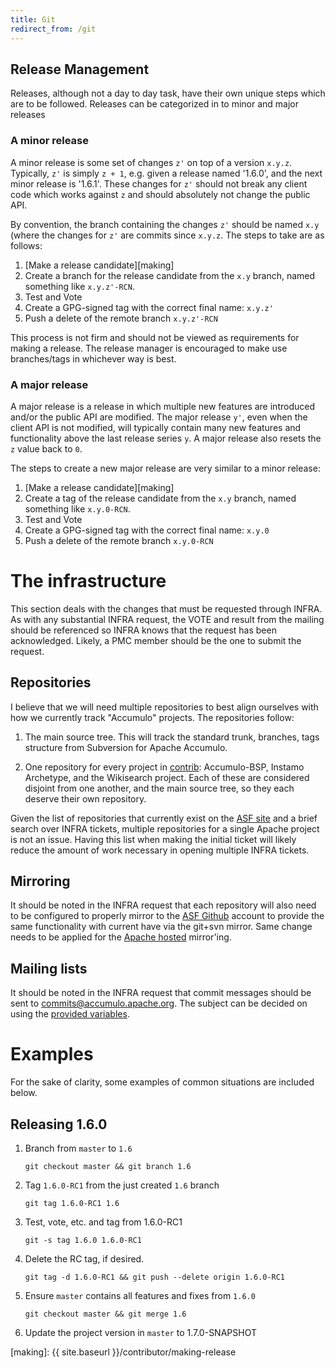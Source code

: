 ```yaml
---
title: Git
redirect_from: /git
---
```


## Release Management

Releases, although not a day to day task, have their own unique steps which are to be followed. Releases can be categorized in to minor and major releases

### A minor release

A minor release is some set of changes `z'` on top of a version `x.y.z`.
Typically, `z'` is simply `z + 1`, e.g. given a release named '1.6.0', and the
next minor release is '1.6.1'. These changes for `z'` should not break any
client code which works against `z` and should absolutely not change the public
API.

By convention, the branch containing the changes `z'` should be named
`x.y` (where the changes for `z'` are commits since `x.y.z`. The steps to take are as follows:

1. [Make a release candidate][making]
2. Create a branch for the release candidate from the `x.y` branch,
   named something like `x.y.z'-RCN`.
3. Test and Vote
4. Create a GPG-signed tag with the correct final name: `x.y.z'`
5. Push a delete of the remote branch `x.y.z'-RCN`

This process is not firm and should not be viewed as requirements for making a release.
The release manager is encouraged to make use branches/tags in whichever way is best.

### A major release

A major release is a release in which multiple new features are introduced
and/or the public API are modified. The major release `y'`, even when the
client API is not modified, will typically contain many new features and
functionality above the last release series `y`. A major release also resets
the `z` value back to `0`.

The steps to create a new major release are very similar to a minor release:

1. [Make a release candidate][making]
2. Create a tag of the release candidate from the `x.y` branch,
   named something like `x.y.0-RCN`.
3. Test and Vote
4. Create a GPG-signed tag with the correct final name: `x.y.0`
5. Push a delete of the remote branch `x.y.0-RCN`


# The infrastructure

This section deals with the changes that must be requested through INFRA. As
with any substantial INFRA request, the VOTE and result from the mailing should
be referenced so INFRA knows that the request has been acknowledged. Likely, a
PMC member should be the one to submit the request.

## Repositories

I believe that we will need multiple repositories to best align ourselves with
how we currently track "Accumulo" projects. The repositories follow:

1. The main source tree. This will track the standard trunk, branches, tags
   structure from Subversion for Apache Accumulo.

2. One repository for every project in
   [contrib](https://svn.apache.org/repos/asf/accumulo/contrib): Accumulo-BSP,
   Instamo Archetype, and the Wikisearch project. Each of these
   are considered disjoint from one another, and the main source tree, so they
   each deserve their own repository.

Given the list of repositories that currently exist on the [ASF
site](https://git-wip-us.apache.org/repos/asf) and a brief search over INFRA
tickets, multiple repositories for a single Apache project is not an issue.
Having this list when making the initial ticket will likely reduce the amount
of work necessary in opening multiple INFRA tickets.

## Mirroring

It should be noted in the INFRA request that each repository will also need to
be configured to properly mirror to the [ASF Github](https://github.com/apache)
account to provide the same functionality with current have via the git+svn
mirror. Same change needs to be applied for the [Apache hosted](https://git.apache.org) 
mirror'ing.

## Mailing lists

It should be noted in the INFRA request that commit messages should be sent to
[commits@accumulo.apache.org](mailto:commits@accumulo.apache.org). The subject
can be decided on using the [provided
variables](https://git-wip-us.apache.org/docs/switching-to-git#contents).

# Examples

For the sake of clarity, some examples of common situations are included below.

## Releasing 1.6.0

1. Branch from `master` to `1.6`

    `git checkout master && git branch 1.6`

2. Tag `1.6.0-RC1` from the just created `1.6` branch

    `git tag 1.6.0-RC1 1.6`

3. Test, vote, etc. and tag from 1.6.0-RC1

    `git -s tag 1.6.0 1.6.0-RC1`

4. Delete the RC tag, if desired.

    `git tag -d 1.6.0-RC1 && git push --delete origin 1.6.0-RC1`

5. Ensure `master` contains all features and fixes from `1.6.0`

    `git checkout master && git merge 1.6`

6. Update the project version in `master` to 1.7.0-SNAPSHOT


[1]: https://cwiki.apache.org/confluence/display/KAFKA/Patch+submission+and+review#Patchsubmissionandreview-Simplecontributorworkflow
[making]: {{ site.baseurl }}/contributor/making-release
